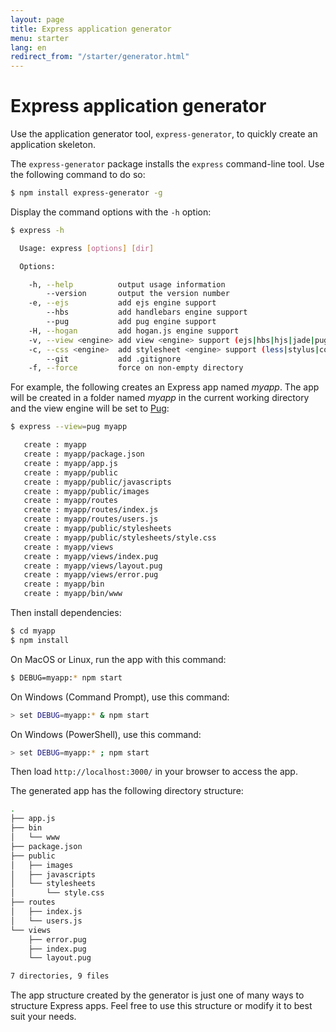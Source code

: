 ```yaml
---
layout: page
title: Express application generator
menu: starter
lang: en
redirect_from: "/starter/generator.html"
---
```


# Express application generator

Use the application generator tool, `express-generator`, to quickly create an application skeleton.

The `express-generator` package installs the `express` command-line tool. Use the following command to do so:

```sh
$ npm install express-generator -g
```

Display the command options with the `-h` option:

```sh
$ express -h

  Usage: express [options] [dir]

  Options:

    -h, --help          output usage information
        --version       output the version number
    -e, --ejs           add ejs engine support
        --hbs           add handlebars engine support
        --pug           add pug engine support
    -H, --hogan         add hogan.js engine support
    -v, --view <engine> add view <engine> support (ejs|hbs|hjs|jade|pug|twig|vash) (defaults to jade)
    -c, --css <engine>  add stylesheet <engine> support (less|stylus|compass|sass) (defaults to plain css)
        --git           add .gitignore
    -f, --force         force on non-empty directory
```

For example, the following creates an Express app named _myapp_. The app will be created in a folder named _myapp_ in the current working directory and the view engine will be set to <a href="https://pugjs.org/" target="_blank" title="Pug documentation">Pug</a>:

```sh
$ express --view=pug myapp

   create : myapp
   create : myapp/package.json
   create : myapp/app.js
   create : myapp/public
   create : myapp/public/javascripts
   create : myapp/public/images
   create : myapp/routes
   create : myapp/routes/index.js
   create : myapp/routes/users.js
   create : myapp/public/stylesheets
   create : myapp/public/stylesheets/style.css
   create : myapp/views
   create : myapp/views/index.pug
   create : myapp/views/layout.pug
   create : myapp/views/error.pug
   create : myapp/bin
   create : myapp/bin/www
```

Then install dependencies:

```sh
$ cd myapp
$ npm install
```

On MacOS or Linux, run the app with this command:

```sh
$ DEBUG=myapp:* npm start
```

On Windows (Command Prompt), use this command:

```sh
> set DEBUG=myapp:* & npm start
```

On Windows (PowerShell), use this command:

```sh
> set DEBUG=myapp:* ; npm start
```

Then load `http://localhost:3000/` in your browser to access the app.

The generated app has the following directory structure:

```sh
.
├── app.js
├── bin
│   └── www
├── package.json
├── public
│   ├── images
│   ├── javascripts
│   └── stylesheets
│       └── style.css
├── routes
│   ├── index.js
│   └── users.js
└── views
    ├── error.pug
    ├── index.pug
    └── layout.pug

7 directories, 9 files
```

<div class="doc-box doc-info" markdown="1">
The app structure created by the generator is just one of many ways to structure Express apps. Feel free to use this structure or modify it to best suit your needs.
</div>
